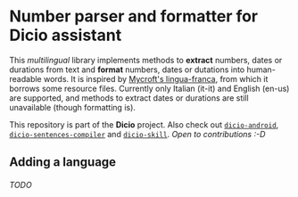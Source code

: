 # Number parser and formatter for Dicio assistant
This *multilingual* library implements methods to **extract** numbers, dates or durations from text and **format** numbers, dates or dutations into human-readable words. It is inspired by [Mycroft's lingua-franca](https://github.com/MycroftAI/lingua-franca), from which it borrows some resource files. Currently only Italian (it-it) and English (en-us) are supported, and methods to extract dates or durations are still unavailable (though formatting is).

This repository is part of the **Dicio** project. Also check out [`dicio-android`](https://github.com/Stypox/dicio-android), [`dicio-sentences-compiler`](https://github.com/Stypox/dicio-sentences-compiler/) and [`dicio-skill`](https://github.com/Stypox/dicio-skill/). *Open to contributions :-D*

## Adding a language

###### TODO